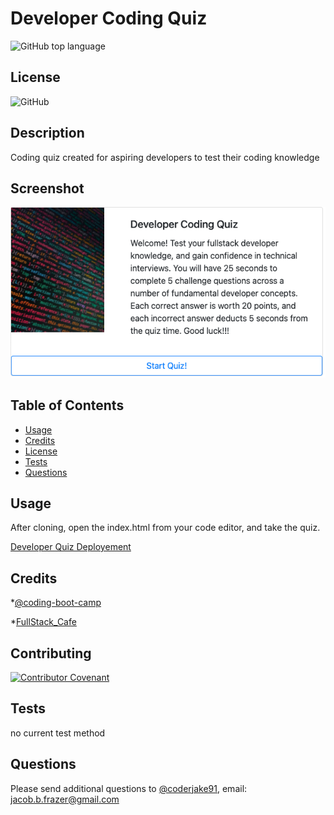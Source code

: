 
    
# Developer Coding Quiz
![GitHub top language](https://img.shields.io/github/languages/top/coderjake91/developer-code-quiz)

## License

![GitHub](https://img.shields.io/github/license/coderjake91/developer-code-quiz)

## Description
    
Coding quiz created for aspiring developers to test their coding knowledge


## Screenshot

![Application Screenshot](./assets/images/codeQuiz.png)
        

## Table of Contents

* [Usage](#usage)
* [Credits](#credits)
* [License](#license)
* [Tests](#tests)
* [Questions](#questions)
    

## Usage

After cloning, open the index.html from your code editor, and take the quiz.

[Developer Quiz Deployement](https://coderjake91.github.io/developer-code-quiz/)

## Credits

*[@coding-boot-camp](https://github.com/coding-boot-camp)

*[FullStack_Cafe](https://www.fullstack.cafe/interview-questions/javascript)

## Contributing

[![Contributor Covenant](https://img.shields.io/badge/Contributor%20Covenant-2.1-4baaaa.svg)](code_of_conduct.md)

## Tests
no current test method

## Questions

Please send additional questions to [@coderjake91](https://github.com/coderjake91), email: jacob.b.frazer@gmail.com
